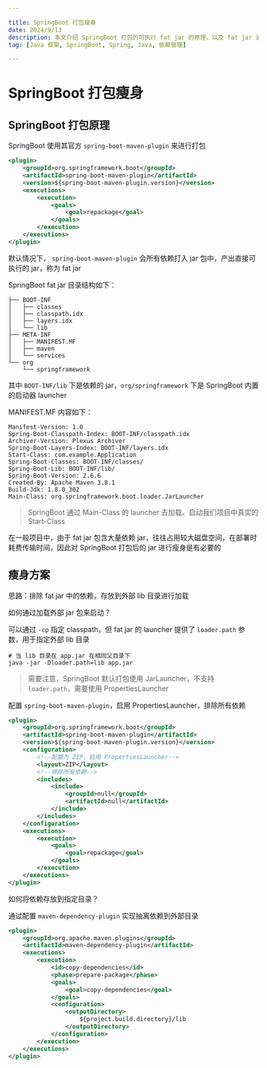 ```yaml
---

title: SpringBoot 打包瘦身
date: 2024/9/13
description: 本文介绍 SpringBoot 打包的可执行 fat jar 的原理，以及 fat jar 通过依赖外置来达到瘦身的方案
tag: [Java 框架, SpringBoot, Spring, Java, 依赖管理]

---
```


# SpringBoot 打包瘦身

## SpringBoot 打包原理

SpringBoot 使用其官方 `spring-boot-maven-plugin` 来进行打包

```xml
<plugin>
    <groupId>org.springframework.boot</groupId>
    <artifactId>spring-boot-maven-plugin</artifactId>
    <version>${spring-boot-maven-plugin.version}</version>
    <executions>
        <execution>
            <goals>
                <goal>repackage</goal>
            </goals>
        </execution>
    </executions>
</plugin>
```

默认情况下， `spring-boot-maven-plugin` 会所有依赖打入 jar 包中，产出直接可执行的 jar，称为 fat jar

SpringBoot fat jar 目录结构如下：

```
├── BOOT-INF
│   ├── classes
│   ├── classpath.idx
│   ├── layers.idx
│   └── lib
├── META-INF
│   ├── MANIFEST.MF
│   ├── maven
│   └── services
└── org
    └── springframework
```

其中 `BOOT-INF/lib` 下是依赖的 jar，`org/springframework` 下是 SpringBoot 内置的启动器 launcher 

MANIFEST.MF 内容如下：

```
Manifest-Version: 1.0
Spring-Boot-Classpath-Index: BOOT-INF/classpath.idx
Archiver-Version: Plexus Archiver
Spring-Boot-Layers-Index: BOOT-INF/layers.idx
Start-Class: com.example.Application
Spring-Boot-Classes: BOOT-INF/classes/
Spring-Boot-Lib: BOOT-INF/lib/
Spring-Boot-Version: 2.6.6
Created-By: Apache Maven 3.8.1
Build-Jdk: 1.8.0_302
Main-Class: org.springframework.boot.loader.JarLauncher
```

> SpringBoot 通过 Main-Class 的 launcher 去加载、启动我们项目中真实的 Start-Class

在一般项目中，由于 fat jar 包含大量依赖 jar，往往占用较大磁盘空间，在部署时耗费传输时间，因此对 SpringBoot 打包后的 jar 进行瘦身是有必要的

## 瘦身方案

思路：排除 fat jar 中的依赖，存放到外部 lib 目录进行加载

如何通过加载外部 jar 包来启动？

可以通过 `-cp` 指定 classpath，但 fat jar 的 launcher 提供了 `loader.path` 参数，用于指定外部 lib 目录

```shell
# 当 lib 目录在 app.jar 在相同父目录下
java -jar -Dloader.path=lib app.jar
```

> 需要注意，SpringBoot 默认打包使用 JarLauncher，不支持 `loader.path`，需要使用 PropertiesLauncher

配置 `spring-boot-maven-plugin`，启用 PropertiesLauncher，排除所有依赖

```xml
<plugin>
    <groupId>org.springframework.boot</groupId>
    <artifactId>spring-boot-maven-plugin</artifactId>
    <version>${spring-boot-maven-plugin.version}</version>
    <configuration>
        <!--配置为 ZIP，启用 PropertiesLauncher-->
        <layout>ZIP</layout>
        <!--排除所有依赖-->
        <includes>
            <include>
                <groupId>null</groupId>
                <artifactId>null</artifactId>
            </include>
        </includes>
    </configuration>
    <executions>
        <execution>
            <goals>
                <goal>repackage</goal>
            </goals>
        </execution>
    </executions>
</plugin>
```

如何将依赖存放到指定目录？

通过配置 `maven-dependency-plugin` 实现抽离依赖到外部目录

```xml
<plugin>
    <groupId>org.apache.maven.plugins</groupId>
    <artifactId>maven-dependency-plugin</artifactId>
    <executions>
        <execution>
            <id>copy-dependencies</id>
            <phase>prepare-package</phase>
            <goals>
                <goal>copy-dependencies</goal>
            </goals>
            <configuration>
                <outputDirectory>
                    ${project.build.directory}/lib
                </outputDirectory>
            </configuration>
        </execution>
    </executions>
</plugin>
```

